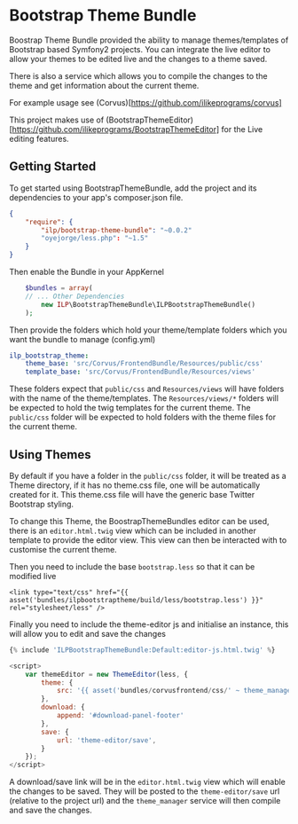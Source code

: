 Bootstrap Theme Bundle
======================

Boostrap Theme Bundle provided the ability to manage themes/templates of Bootstrap based Symfony2 projects.
You can integrate the live editor to allow your themes to be edited live and the changes to a theme saved.

There is also a service which allows you to compile the changes to the theme and get information about the current theme.

For example usage see (Corvus)[https://github.com/ilikeprograms/corvus]

This project makes use of (BootstrapThemeEditor)[https://github.com/ilikeprograms/BootstrapThemeEditor] for the Live editing features.

## Getting Started

To get started using BootstrapThemeBundle, add the project and its dependencies to your app's composer.json file.

```json
{
    "require": {
        "ilp/bootstrap-theme-bundle": "~0.0.2"
        "oyejorge/less.php": "~1.5"
    }
}
```

Then enable the Bundle in your AppKernel

```php
    $bundles = array(
	// ... Other Dependencies
    	new ILP\BootstrapThemeBundle\ILPBootstrapThemeBundle()
    );
```

Then provide the folders which hold your theme/template folders which you want the bundle to manage (config.yml)

```yaml
ilp_bootstrap_theme:
    theme_base: 'src/Corvus/FrontendBundle/Resources/public/css'
    template_base: 'src/Corvus/FrontendBundle/Resources/views'
```

These folders expect that `public/css` and `Resources/views` will have folders with the name of the theme/templates.
The `Resources/views/*` folders will be expected to hold the twig templates for the current theme.
The `public/css` folder will be expected to hold folders with the theme files for the current theme.

## Using Themes

By default if you have a folder in the `public/css` folder, it will be treated as a Theme directory, if it has no theme.css file, one will be automatically created for it.
This theme.css file will have the generic base Twitter Bootstrap styling.

To change this Theme, the BoostrapThemeBundles editor can be used, there is an `editor.html.twig` view which can be included in another template to provide the editor view.
This view can then be interacted with to customise the current theme.

Then you need to include the base `bootstrap.less` so that it can be modified live

```twig
<link type="text/css" href="{{ asset('bundles/ilpbootstraptheme/build/less/bootstrap.less') }}" rel="stylesheet/less" />
```

Finally you need to include the theme-editor js and initialise an instance, this will allow you to edit and save the changes

```javascript
{% include 'ILPBootstrapThemeBundle:Default:editor-js.html.twig' %}

<script>
    var themeEditor = new ThemeEditor(less, {
        theme: {
            src: '{{ asset('bundles/corvusfrontend/css/' ~ theme_manager.getThemeChoice ~ '/theme.json') }}'
        },
        download: {
            append: '#download-panel-footer'
        },
        save: {
            url: 'theme-editor/save',
        }
    });
</script>
```

A download/save link will be in the `editor.html.twig` view which will enable the changes to be saved. They will be posted to the `theme-editor/save` url (relative to the project url) and the `theme_manager`
service will then compile and save the changes.
